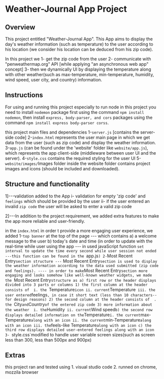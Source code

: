 # Weather-Journal App Project

## Overview
This project entitled "Weather-Journal App". This App aims to display the day's weather information (such as temperature) to the user according to his location (we consider his location can be deduced from his zip code).

In this project we 
    1- get the zip code from the user 
    2- communicate with "penweathermap.org" API [while applying "an asynchronous web app" concept]
    3- then we dynamically UI by displaying the temperature along with other weather(such as max-temperature, min-temperature, humidity, wind speed, user city, and country) information.

## Instructions
For using and running this project especially to run node in this project you need to install `nodemon` package first using the command `npm install nodemon`, then install `express, body-parser, and cors` packages using the command `npm install express body-parser corss`.

this project main files and dependencies
    1-`server.js` [contains the server-side code]
    2-`index.html` represents the user main page in which we get data from the user (such as zip code) and display the weather information. 
    3-`app.js` (can be found under the 'website' folder like `website/app.js`), which represents the app client-side (middleware between user UI and the server). 
    4-`style.css` contains the required styling for the user UI
    5-`website/images/`Images folder inside the website folder contains project images and icons (should be included and downloaded).
    
## Structure and functionality
1]---validation added to the App 
    i- validation for empty 'zip code' and `feelings` which should be
        provided by the user
    ii- if the user entered an invalid `zip code` the user will be asked to enter a valid zip code

2]---In addition to the project requirement, we added extra features to make the app more reliable and user-friendly.

in the `index.html` in order t provide a more engaging user experience, we added
    1-`top banner` at the top of the page 
    --- which contains
        a) a welcome message to the user
        b) today's date and time (in order to update with the real-time while user using the app 
        --- in used javaScript function `set interval to update the time every second while user session not ended
        ---this function can be found in the `app.js`)
    2-`Most Recent Entry`section structure
        ---` Most Recent Entry` section is used to display the weather information according to the data used submitted (zip code and feelings).
        ---- in order to make `Most Recent Entry`section more engaging and looks somehow like well-known weather widgets, we made the `Most Recent Entry`structure as
        a) first row or the header displays divided into 3 parts or columns
            1) the first column at the header consists of 
                i. the `Temperature` icon
                ii. current `Temperature` 
                iii. the user entered `feelings`, in case it short text (less than 10 characters-- for design reasons)
            2) the second column at the header consists of 
                 . the `City` and `Country` of the entered zip code
            3) more information about the weather 
                 i. the `Humidity` 
                ii. current `Wind speed`
        b) the second row displays detailed information on the `Temperature`
            i. the current `max-Temperature` along with an icon
            ii. the current `min-Temperature` along with an icon
            iii. the `feels-like Temperature` along with an icon
        c) the third row displays detailed user-entered feelings along with an icon
    3-  `style.css`modified to handle user variable screen sizes(such as screen less than 300, less than 500px and 900px)

## Extras
this project ran and tested using 
    1. visual studio code 
    2. runned on chrome, mozzila browser 


